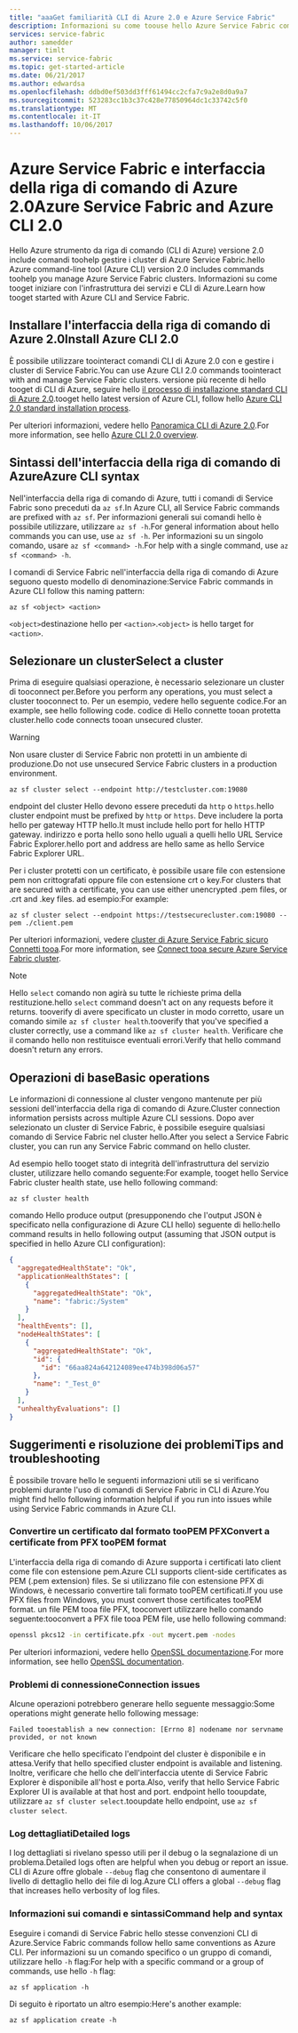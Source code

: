 ```yaml
---
title: "aaaGet familiarità CLI di Azure 2.0 e Azure Service Fabric"
description: Informazioni su come toouse hello Azure Service Fabric comandi modulo CLI di Azure, versione 2.0. Informazioni su come tooconnect tooa cluster e come toomanage applicazioni.
services: service-fabric
author: samedder
manager: timlt
ms.service: service-fabric
ms.topic: get-started-article
ms.date: 06/21/2017
ms.author: edwardsa
ms.openlocfilehash: ddbd0ef503dd3fff61494cc2cfa7c9a2e8d0a9a7
ms.sourcegitcommit: 523283cc1b3c37c428e77850964dc1c33742c5f0
ms.translationtype: MT
ms.contentlocale: it-IT
ms.lasthandoff: 10/06/2017
---
```

# <a name="azure-service-fabric-and-azure-cli-20"></a><span data-ttu-id="23df1-104">Azure Service Fabric e interfaccia della riga di comando di Azure 2.0</span><span class="sxs-lookup"><span data-stu-id="23df1-104">Azure Service Fabric and Azure CLI 2.0</span></span>

<span data-ttu-id="23df1-105">Hello Azure strumento da riga di comando (CLI di Azure) versione 2.0 include comandi toohelp gestire i cluster di Azure Service Fabric.</span><span class="sxs-lookup"><span data-stu-id="23df1-105">hello Azure command-line tool (Azure CLI) version 2.0 includes commands toohelp you manage Azure Service Fabric clusters.</span></span> <span data-ttu-id="23df1-106">Informazioni su come tooget iniziare con l'infrastruttura dei servizi e CLI di Azure.</span><span class="sxs-lookup"><span data-stu-id="23df1-106">Learn how tooget started with Azure CLI and Service Fabric.</span></span>

## <a name="install-azure-cli-20"></a><span data-ttu-id="23df1-107">Installare l'interfaccia della riga di comando di Azure 2.0</span><span class="sxs-lookup"><span data-stu-id="23df1-107">Install Azure CLI 2.0</span></span>

<span data-ttu-id="23df1-108">È possibile utilizzare toointeract comandi CLI di Azure 2.0 con e gestire i cluster di Service Fabric.</span><span class="sxs-lookup"><span data-stu-id="23df1-108">You can use Azure CLI 2.0 commands toointeract with and manage Service Fabric clusters.</span></span> <span data-ttu-id="23df1-109">versione più recente di hello tooget di CLI di Azure, seguire hello [il processo di installazione standard CLI di Azure 2.0](https://docs.microsoft.com/en-us/cli/azure/install-azure-cli).</span><span class="sxs-lookup"><span data-stu-id="23df1-109">tooget hello latest version of Azure CLI, follow hello [Azure CLI 2.0 standard installation process](https://docs.microsoft.com/en-us/cli/azure/install-azure-cli).</span></span>

<span data-ttu-id="23df1-110">Per ulteriori informazioni, vedere hello [Panoramica CLI di Azure 2.0](https://docs.microsoft.com/en-us/cli/azure/overview).</span><span class="sxs-lookup"><span data-stu-id="23df1-110">For more information, see hello [Azure CLI 2.0 overview](https://docs.microsoft.com/en-us/cli/azure/overview).</span></span>

## <a name="azure-cli-syntax"></a><span data-ttu-id="23df1-111">Sintassi dell'interfaccia della riga di comando di Azure</span><span class="sxs-lookup"><span data-stu-id="23df1-111">Azure CLI syntax</span></span>

<span data-ttu-id="23df1-112">Nell'interfaccia della riga di comando di Azure, tutti i comandi di Service Fabric sono preceduti da `az sf`.</span><span class="sxs-lookup"><span data-stu-id="23df1-112">In Azure CLI, all Service Fabric commands are prefixed with `az sf`.</span></span> <span data-ttu-id="23df1-113">Per informazioni generali sui comandi hello è possibile utilizzare, utilizzare `az sf -h`.</span><span class="sxs-lookup"><span data-stu-id="23df1-113">For general information about hello commands you can use, use `az sf -h`.</span></span> <span data-ttu-id="23df1-114">Per informazioni su un singolo comando, usare `az sf <command> -h`.</span><span class="sxs-lookup"><span data-stu-id="23df1-114">For help with a single command, use `az sf <command> -h`.</span></span>

<span data-ttu-id="23df1-115">I comandi di Service Fabric nell'interfaccia della riga di comando di Azure seguono questo modello di denominazione:</span><span class="sxs-lookup"><span data-stu-id="23df1-115">Service Fabric commands in Azure CLI follow this naming pattern:</span></span>

```azurecli
az sf <object> <action>
```

<span data-ttu-id="23df1-116">`<object>`destinazione hello per `<action>`.</span><span class="sxs-lookup"><span data-stu-id="23df1-116">`<object>` is hello target for `<action>`.</span></span>

## <a name="select-a-cluster"></a><span data-ttu-id="23df1-117">Selezionare un cluster</span><span class="sxs-lookup"><span data-stu-id="23df1-117">Select a cluster</span></span>

<span data-ttu-id="23df1-118">Prima di eseguire qualsiasi operazione, è necessario selezionare un cluster di tooconnect per.</span><span class="sxs-lookup"><span data-stu-id="23df1-118">Before you perform any operations, you must select a cluster tooconnect to.</span></span> <span data-ttu-id="23df1-119">Per un esempio, vedere hello seguente codice.</span><span class="sxs-lookup"><span data-stu-id="23df1-119">For an example, see hello following code.</span></span> <span data-ttu-id="23df1-120">codice di Hello connette tooan protetta cluster.</span><span class="sxs-lookup"><span data-stu-id="23df1-120">hello code connects tooan unsecured cluster.</span></span>

> [!WARNING]
> <span data-ttu-id="23df1-121">Non usare cluster di Service Fabric non protetti in un ambiente di produzione.</span><span class="sxs-lookup"><span data-stu-id="23df1-121">Do not use unsecured Service Fabric clusters in a production environment.</span></span>

```azurecli
az sf cluster select --endpoint http://testcluster.com:19080
```

<span data-ttu-id="23df1-122">endpoint del cluster Hello devono essere preceduti da `http` o `https`.</span><span class="sxs-lookup"><span data-stu-id="23df1-122">hello cluster endpoint must be prefixed by `http` or `https`.</span></span> <span data-ttu-id="23df1-123">Deve includere la porta hello per gateway HTTP hello.</span><span class="sxs-lookup"><span data-stu-id="23df1-123">It must include hello port for hello HTTP gateway.</span></span> <span data-ttu-id="23df1-124">indirizzo e porta hello sono hello uguali a quelli hello URL Service Fabric Explorer.</span><span class="sxs-lookup"><span data-stu-id="23df1-124">hello port and address are hello same as hello Service Fabric Explorer URL.</span></span>

<span data-ttu-id="23df1-125">Per i cluster protetti con un certificato, è possibile usare file con estensione pem non crittografati oppure file con estensione crt o key.</span><span class="sxs-lookup"><span data-stu-id="23df1-125">For clusters that are secured with a certificate, you can use either unencrypted .pem files, or .crt and .key files.</span></span> <span data-ttu-id="23df1-126">ad esempio:</span><span class="sxs-lookup"><span data-stu-id="23df1-126">For example:</span></span>

```azurecli
az sf cluster select --endpoint https://testsecurecluster.com:19080 --pem ./client.pem
```

<span data-ttu-id="23df1-127">Per ulteriori informazioni, vedere [cluster di Azure Service Fabric sicuro Connetti tooa](service-fabric-connect-to-secure-cluster.md).</span><span class="sxs-lookup"><span data-stu-id="23df1-127">For more information, see [Connect tooa secure Azure Service Fabric cluster](service-fabric-connect-to-secure-cluster.md).</span></span>

> [!NOTE]
> <span data-ttu-id="23df1-128">Hello `select` comando non agirà su tutte le richieste prima della restituzione.</span><span class="sxs-lookup"><span data-stu-id="23df1-128">hello `select` command doesn't act on any requests before it returns.</span></span> <span data-ttu-id="23df1-129">tooverify di avere specificato un cluster in modo corretto, usare un comando simile `az sf cluster health`.</span><span class="sxs-lookup"><span data-stu-id="23df1-129">tooverify that you've specified a cluster correctly, use a command like `az sf cluster health`.</span></span> <span data-ttu-id="23df1-130">Verificare che il comando hello non restituisce eventuali errori.</span><span class="sxs-lookup"><span data-stu-id="23df1-130">Verify that hello command doesn't return any errors.</span></span>

## <a name="basic-operations"></a><span data-ttu-id="23df1-131">Operazioni di base</span><span class="sxs-lookup"><span data-stu-id="23df1-131">Basic operations</span></span>

<span data-ttu-id="23df1-132">Le informazioni di connessione al cluster vengono mantenute per più sessioni dell'interfaccia della riga di comando di Azure.</span><span class="sxs-lookup"><span data-stu-id="23df1-132">Cluster connection information persists across multiple Azure CLI sessions.</span></span> <span data-ttu-id="23df1-133">Dopo aver selezionato un cluster di Service Fabric, è possibile eseguire qualsiasi comando di Service Fabric nel cluster hello.</span><span class="sxs-lookup"><span data-stu-id="23df1-133">After you select a Service Fabric cluster, you can run any Service Fabric command on hello cluster.</span></span>

<span data-ttu-id="23df1-134">Ad esempio hello tooget stato di integrità dell'infrastruttura del servizio cluster, utilizzare hello comando seguente:</span><span class="sxs-lookup"><span data-stu-id="23df1-134">For example, tooget hello Service Fabric cluster health state, use hello following command:</span></span>

```azurecli
az sf cluster health
```

<span data-ttu-id="23df1-135">comando Hello produce output (presupponendo che l'output JSON è specificato nella configurazione di Azure CLI hello) seguente di hello:</span><span class="sxs-lookup"><span data-stu-id="23df1-135">hello command results in hello following output (assuming that JSON output is specified in hello Azure CLI configuration):</span></span>

```json
{
  "aggregatedHealthState": "Ok",
  "applicationHealthStates": [
    {
      "aggregatedHealthState": "Ok",
      "name": "fabric:/System"
    }
  ],
  "healthEvents": [],
  "nodeHealthStates": [
    {
      "aggregatedHealthState": "Ok",
      "id": {
        "id": "66aa824a642124089ee474b398d06a57"
      },
      "name": "_Test_0"
    }
  ],
  "unhealthyEvaluations": []
}
```

## <a name="tips-and-troubleshooting"></a><span data-ttu-id="23df1-136">Suggerimenti e risoluzione dei problemi</span><span class="sxs-lookup"><span data-stu-id="23df1-136">Tips and troubleshooting</span></span>

<span data-ttu-id="23df1-137">È possibile trovare hello le seguenti informazioni utili se si verificano problemi durante l'uso di comandi di Service Fabric in CLI di Azure.</span><span class="sxs-lookup"><span data-stu-id="23df1-137">You might find hello following information helpful if you run into issues while using Service Fabric commands in Azure CLI.</span></span>

### <a name="convert-a-certificate-from-pfx-toopem-format"></a><span data-ttu-id="23df1-138">Convertire un certificato dal formato tooPEM PFX</span><span class="sxs-lookup"><span data-stu-id="23df1-138">Convert a certificate from PFX tooPEM format</span></span>

<span data-ttu-id="23df1-139">L'interfaccia della riga di comando di Azure supporta i certificati lato client come file con estensione pem.</span><span class="sxs-lookup"><span data-stu-id="23df1-139">Azure CLI supports client-side certificates as PEM (.pem extension) files.</span></span> <span data-ttu-id="23df1-140">Se si utilizzano file con estensione PFX di Windows, è necessario convertire tali formato tooPEM certificati.</span><span class="sxs-lookup"><span data-stu-id="23df1-140">If you use PFX files from Windows, you must convert those certificates tooPEM format.</span></span> <span data-ttu-id="23df1-141">un file PEM tooa file PFX, tooconvert utilizzare hello comando seguente:</span><span class="sxs-lookup"><span data-stu-id="23df1-141">tooconvert a PFX file tooa PEM file, use hello following command:</span></span>

```bash
openssl pkcs12 -in certificate.pfx -out mycert.pem -nodes
```

<span data-ttu-id="23df1-142">Per ulteriori informazioni, vedere hello [OpenSSL documentazione](https://www.openssl.org/docs/).</span><span class="sxs-lookup"><span data-stu-id="23df1-142">For more information, see hello [OpenSSL documentation](https://www.openssl.org/docs/).</span></span>

### <a name="connection-issues"></a><span data-ttu-id="23df1-143">Problemi di connessione</span><span class="sxs-lookup"><span data-stu-id="23df1-143">Connection issues</span></span>

<span data-ttu-id="23df1-144">Alcune operazioni potrebbero generare hello seguente messaggio:</span><span class="sxs-lookup"><span data-stu-id="23df1-144">Some operations might generate hello following message:</span></span>

`Failed tooestablish a new connection: [Errno 8] nodename nor servname provided, or not known`

<span data-ttu-id="23df1-145">Verificare che hello specificato l'endpoint del cluster è disponibile e in attesa.</span><span class="sxs-lookup"><span data-stu-id="23df1-145">Verify that hello specified cluster endpoint is available and listening.</span></span> <span data-ttu-id="23df1-146">Inoltre, verificare che hello che dell'interfaccia utente di Service Fabric Explorer è disponibile all'host e porta.</span><span class="sxs-lookup"><span data-stu-id="23df1-146">Also, verify that hello Service Fabric Explorer UI is available at that host and port.</span></span> <span data-ttu-id="23df1-147">endpoint hello tooupdate, utilizzare `az sf cluster select`.</span><span class="sxs-lookup"><span data-stu-id="23df1-147">tooupdate hello endpoint, use `az sf cluster select`.</span></span>

### <a name="detailed-logs"></a><span data-ttu-id="23df1-148">Log dettagliati</span><span class="sxs-lookup"><span data-stu-id="23df1-148">Detailed logs</span></span>

<span data-ttu-id="23df1-149">I log dettagliati si rivelano spesso utili per il debug o la segnalazione di un problema.</span><span class="sxs-lookup"><span data-stu-id="23df1-149">Detailed logs often are helpful when you debug or report an issue.</span></span> <span data-ttu-id="23df1-150">CLI di Azure offre globale `--debug` flag che consentono di aumentare il livello di dettaglio hello dei file di log.</span><span class="sxs-lookup"><span data-stu-id="23df1-150">Azure CLI offers a global `--debug` flag that increases hello verbosity of log files.</span></span>

### <a name="command-help-and-syntax"></a><span data-ttu-id="23df1-151">Informazioni sui comandi e sintassi</span><span class="sxs-lookup"><span data-stu-id="23df1-151">Command help and syntax</span></span>

<span data-ttu-id="23df1-152">Eseguire i comandi di Service Fabric hello stesse convenzioni CLI di Azure.</span><span class="sxs-lookup"><span data-stu-id="23df1-152">Service Fabric commands follow hello same conventions as Azure CLI.</span></span> <span data-ttu-id="23df1-153">Per informazioni su un comando specifico o un gruppo di comandi, utilizzare hello `-h` flag:</span><span class="sxs-lookup"><span data-stu-id="23df1-153">For help with a specific command or a group of commands, use hello `-h` flag:</span></span>

```azurecli
az sf application -h
```

<span data-ttu-id="23df1-154">Di seguito è riportato un altro esempio:</span><span class="sxs-lookup"><span data-stu-id="23df1-154">Here's another example:</span></span>

```azurecli
az sf application create -h
```
